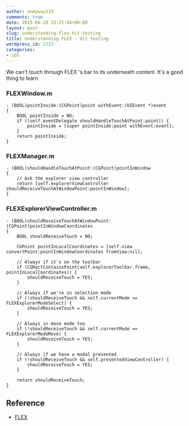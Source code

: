 ```yaml
---
author: onmyway133
comments: true
date: 2015-06-28 15:25:04+00:00
layout: post
slug: understanding-flex-hit-testing
title: Understanding FLEX - Hit testing
wordpress_id: 1723
categories:
- iOS
---
```


We can't touch through FLEX 's bar to its underneath content. It's a good thing to learn



### FLEXWindow.m



```objc
- (BOOL)pointInside:(CGPoint)point withEvent:(UIEvent *)event
{
    BOOL pointInside = NO;
    if ([self.eventDelegate shouldHandleTouchAtPoint:point]) {
        pointInside = [super pointInside:point withEvent:event];
    }
    return pointInside;
}
```



### FLEXManager.m



```objc
- (BOOL)shouldHandleTouchAtPoint:(CGPoint)pointInWindow
{
    // Ask the explorer view controller
    return [self.explorerViewController shouldReceiveTouchAtWindowPoint:pointInWindow];
}
```



### FLEXExplorerViewController.m



```objc
- (BOOL)shouldReceiveTouchAtWindowPoint:(CGPoint)pointInWindowCoordinates
{
    BOOL shouldReceiveTouch = NO;

    CGPoint pointInLocalCoordinates = [self.view convertPoint:pointInWindowCoordinates fromView:nil];

    // Always if it's on the toolbar
    if (CGRectContainsPoint(self.explorerToolbar.frame, pointInLocalCoordinates)) {
        shouldReceiveTouch = YES;
    }

    // Always if we're in selection mode
    if (!shouldReceiveTouch && self.currentMode == FLEXExplorerModeSelect) {
        shouldReceiveTouch = YES;
    }

    // Always in move mode too
    if (!shouldReceiveTouch && self.currentMode == FLEXExplorerModeMove) {
        shouldReceiveTouch = YES;
    }

    // Always if we have a modal presented
    if (!shouldReceiveTouch && self.presentedViewController) {
        shouldReceiveTouch = YES;
    }

    return shouldReceiveTouch;
}
```



## Reference







  * [FLEX](https://github.com/flipboard/flex)

